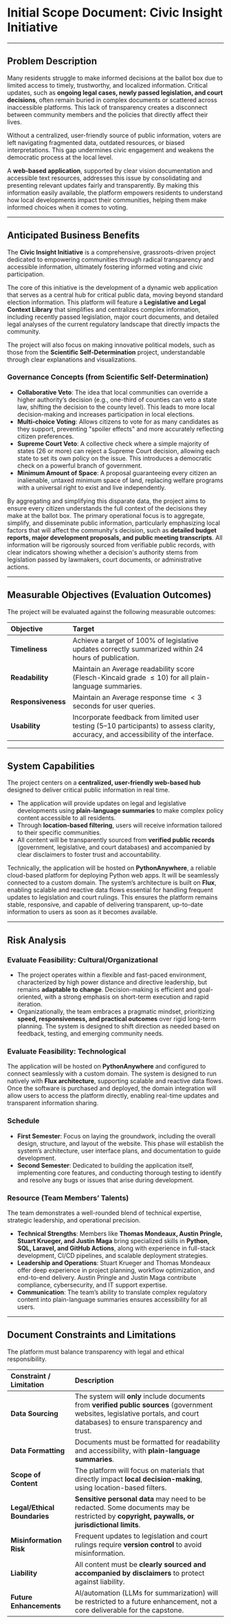# Initial Scope Document: Civic Insight Initiative

---

## Problem Description

Many residents struggle to make informed decisions at the ballot box due to limited access to timely, trustworthy, and localized information. Critical updates, such as **ongoing legal cases, newly passed legislation, and court decisions**, often remain buried in complex documents or scattered across inaccessible platforms. This lack of transparency creates a disconnect between community members and the policies that directly affect their lives.

Without a centralized, user-friendly source of public information, voters are left navigating fragmented data, outdated resources, or biased interpretations. This gap undermines civic engagement and weakens the democratic process at the local level.

A **web-based application**, supported by clear vision documentation and accessible text resources, addresses this issue by consolidating and presenting relevant updates fairly and transparently. By making this information easily available, the platform empowers residents to understand how local developments impact their communities, helping them make informed choices when it comes to voting.

---

## Anticipated Business Benefits

The **Civic Insight Initiative** is a comprehensive, grassroots-driven project dedicated to empowering communities through radical transparency and accessible information, ultimately fostering informed voting and civic participation.

The core of this initiative is the development of a dynamic web application that serves as a central hub for critical public data, moving beyond standard election information. This platform will feature a **Legislative and Legal Context Library** that simplifies and centralizes complex information, including recently passed legislation, major court documents, and detailed legal analyses of the current regulatory landscape that directly impacts the community.

The project will also focus on making innovative political models, such as those from the **Scientific Self-Determination** project, understandable through clear explanations and visualizations.

### Governance Concepts (from Scientific Self-Determination)

* **Collaborative Veto**: The idea that local communities can override a higher authority’s decision (e.g., one-third of counties can veto a state law, shifting the decision to the county level). This leads to more local decision-making and increases participation in local elections.
* **Multi-choice Voting**: Allows citizens to vote for as many candidates as they support, preventing "spoiler effects" and more accurately reflecting citizen preferences.
* **Supreme Court Veto**: A collective check where a simple majority of states (26 or more) can reject a Supreme Court decision, allowing each state to set its own policy on the issue. This introduces a democratic check on a powerful branch of government.
* **Minimum Amount of Space**: A proposal guaranteeing every citizen an inalienable, untaxed minimum space of land, replacing welfare programs with a universal right to exist and live independently.

By aggregating and simplifying this disparate data, the project aims to ensure every citizen understands the full context of the decisions they make at the ballot box. The primary operational focus is to aggregate, simplify, and disseminate public information, particularly emphasizing local factors that will affect the community's decision, such as **detailed budget reports, major development proposals, and public meeting transcripts**. All information will be rigorously sourced from verifiable public records, with clear indicators showing whether a decision's authority stems from legislation passed by lawmakers, court documents, or administrative actions.

---
## Measurable Objectives (Evaluation Outcomes)

The project will be evaluated against the following measurable outcomes:

| Objective | Target |
| :--- | :--- |
| **Timeliness** | Achieve a target of 100% of legislative updates correctly summarized within 24 hours of publication. |
| **Readability** | Maintain an Average readability score (Flesch-Kincaid grade $\le 10$) for all plain-language summaries. |
| **Responsiveness** | Maintain an Average response time $< 3$ seconds for user queries. |
| **Usability** | Incorporate feedback from limited user testing (5–10 participants) to assess clarity, accuracy, and accessibility of the interface. |
---

## System Capabilities

The project centers on a **centralized, user-friendly web-based hub** designed to deliver critical public information in real time.

* The application will provide updates on legal and legislative developments using **plain-language summaries** to make complex policy content accessible to all residents.
* Through **location-based filtering**, users will receive information tailored to their specific communities.
* All content will be transparently sourced from **verified public records** (government, legislative, and court databases) and accompanied by clear disclaimers to foster trust and accountability.

Technically, the application will be hosted on **PythonAnywhere**, a reliable cloud-based platform for deploying Python web apps. It will be seamlessly connected to a custom domain. The system’s architecture is built on **Flux**, enabling scalable and reactive data flows essential for handling frequent updates to legislation and court rulings. This ensures the platform remains stable, responsive, and capable of delivering transparent, up-to-date information to users as soon as it becomes available.

---

## Risk Analysis

### Evaluate Feasibility: Cultural/Organizational

* The project operates within a flexible and fast-paced environment, characterized by high power distance and directive leadership, but remains **adaptable to change**. Decision-making is efficient and goal-oriented, with a strong emphasis on short-term execution and rapid iteration.
* Organizationally, the team embraces a pragmatic mindset, prioritizing **speed, responsiveness, and practical outcomes** over rigid long-term planning. The system is designed to shift direction as needed based on feedback, testing, and emerging community needs.

### Evaluate Feasibility: Technological

The application will be hosted on **PythonAnywhere** and configured to connect seamlessly with a custom domain. The system is designed to run natively with **Flux architecture**, supporting scalable and reactive data flows. Once the software is purchased and deployed, the domain integration will allow users to access the platform directly, enabling real-time updates and transparent information sharing.

### Schedule

* **First Semester**: Focus on laying the groundwork, including the overall design, structure, and layout of the website. This phase will establish the system’s architecture, user interface plans, and documentation to guide development.
* **Second Semester**: Dedicated to building the application itself, implementing core features, and conducting thorough testing to identify and resolve any bugs or issues that arise during development.

### Resource (Team Members’ Talents)

The team demonstrates a well-rounded blend of technical expertise, strategic leadership, and operational precision.

* **Technical Strengths**: Members like **Thomas Mondeaux, Austin Pringle, Stuart Krueger, and Justin Maga** bring specialized skills in **Python, SQL, Laravel, and GitHub Actions**, along with experience in full-stack development, CI/CD pipelines, and scalable deployment strategies.
* **Leadership and Operations**: Stuart Krueger and Thomas Mondeaux offer deep experience in project planning, workflow optimization, and end-to-end delivery. Austin Pringle and Justin Maga contribute compliance, cybersecurity, and IT support expertise.
* **Communication**: The team’s ability to translate complex regulatory content into plain-language summaries ensures accessibility for all users.

---

## Document Constraints and Limitations

The platform must balance transparency with legal and ethical responsibility.

| Constraint / Limitation | Description |
| :--- | :--- |
| **Data Sourcing** | The system will **only** include documents from **verified public sources** (government websites, legislative portals, and court databases) to ensure transparency and trust. |
| **Data Formatting** | Documents must be formatted for readability and accessibility, with **plain-language summaries**. |
| **Scope of Content** | The platform will focus on materials that directly impact **local decision-making**, using location-based filters. |
| **Legal/Ethical Boundaries** | **Sensitive personal data** may need to be redacted. Some documents may be restricted by **copyright, paywalls, or jurisdictional limits**. |
| **Misinformation Risk** | Frequent updates to legislation and court rulings require **version control** to avoid misinformation. |
| **Liability** | All content must be **clearly sourced and accompanied by disclaimers** to protect against liability. 
| **Future Enhancements** | AI/automation (LLMs for summarization) will be restricted to a future enhancement, not a core deliverable for the capstone. |